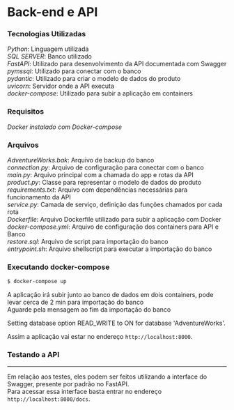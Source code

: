 # Back-end e API

### Tecnologias Utilizadas
*Python*: Linguagem utilizada<br>
*SQL SERVER*: Banco utilizado<br>
*FastAPI*: Utilizado para desenvolvimento da API documentada com Swagger<br>
*pymssql*: Utilizado para conectar com o banco<br>
*pydantic*: Utilizado para criar o modelo de dados do produto<br>
*uvicorn*: Servidor onde a API executa<br>
*docker-compose*: Utilizado para subir a aplicação em containers

### Requisitos
*Docker instalado com Docker-compose*

### Arquivos
*AdventureWorks.bak*: Arquivo de backup do banco<br>
*connection.py*: Arquivo de configuração para conectar com o banco<br>
*main.py*: Arquivo principal com a chamada do app e rotas da API<br>
*product.py*: Classe para representar o modelo de dados do produto<br>
*requirements.txt*: Arquivo com dependências necessárias para funcionamento da API<br>
*service.py*: Camada de serviço, definição das funções chamados por cada rota<br>
*Dockerfile*: Arquivo Dockerfile utilizado para subir a aplicação com Docker<br>
*docker-compose.yml*: Arquivo de configuração dos containers para API e Banco<br>
*restore.sql*: Arquivo de script para importação do banco <br>
*entrypoint.sh*: Arquivo shellscript para executar a importação do banco

### Executando docker-compose

```bash
$ docker-compose up 
```
A aplicação irá subir junto ao banco de dados em dois containers, pode levar cerca de 2 min para importação do banco <br>
Aguarde pela mensagem ao fim da importação do banco

 Setting database option READ_WRITE to ON for database 'AdventureWorks'.

Assim a aplicação vai estar no endereço `http://localhost:8000`.

### Testando a API
---

Em relação aos testes, eles podem ser feitos utilizando a interface do Swagger, presente por padrão no FastAPI. <br>
Para acessar essa interface basta entrar no endereço `http://localhost:8000/docs`.


